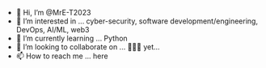 - 👋 Hi, I’m @MrE-T2023
- 👀 I’m interested in ... cyber-security, software development/engineering, DevOps, AI/ML, web3
- 🌱 I’m currently learning ... Python 
- 💞️ I’m looking to collaborate on ... 🤷🏻‍♂️ yet...
- 📫 How to reach me ... here

<!---
MrE-T2023/MrE-T2023 is a ✨ special ✨ repository because its `README.md` (this file) appears on your GitHub profile.
You can click the Preview link to take a look at your changes.
--->
